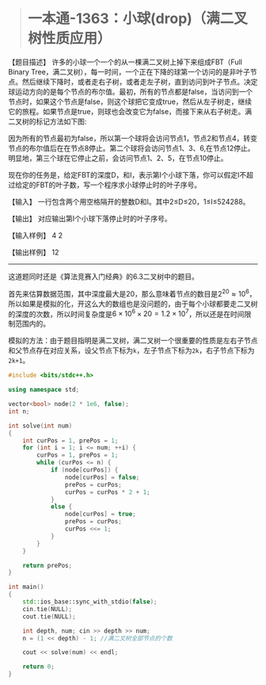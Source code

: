 > # 一本通-1363：小球(drop)（满二叉树性质应用）

【题目描述】
许多的小球一个一个的从一棵满二叉树上掉下来组成FBT（Full Binary Tree，满二叉树），每一时间，一个正在下降的球第一个访问的是非叶子节点。然后继续下降时，或者走右子树，或者走左子树，直到访问到叶子节点。决定球运动方向的是每个节点的布尔值。最初，所有的节点都是false，当访问到一个节点时，如果这个节点是false，则这个球把它变成true，然后从左子树走，继续它的旅程。如果节点是true，则球也会改变它为false，而接下来从右子树走。满二叉树的标记方法如下图:



因为所有的节点最初为false，所以第一个球将会访问节点1，节点2和节点4，转变节点的布尔值后在在节点8停止。第二个球将会访问节点1、3、6,在节点12停止。明显地，第三个球在它停止之前，会访问节点1、2、5，在节点10停止。

现在你的任务是，给定FBT的深度D，和I，表示第I个小球下落，你可以假定I不超过给定的FBT的叶子数，写一个程序求小球停止时的叶子序号。

【输入】
一行包含两个用空格隔开的整数D和I。其中2≤D≤20，1≤I≤524288。

【输出】
对应输出第I个小球下落停止时的叶子序号。

【输入样例】
4 2

【输出样例】
12

-----

这道题同时还是《算法竞赛入门经典》的6.3二叉树中的题目。

首先来估算数据范围，其中深度最大是20，那么意味着节点的数目是$2^{20}\approx 10^6$，所以如果是模拟的化，开这么大的数组也是没问题的，由于每个小球都要走二叉树的深度的次数，所以时间复杂度是$6 \times 10^ 6 \times 20 = 1.2 \times 10^7$，所以还是在时间限制范围内的。

模拟的方法：由于题目指明是满二叉树，满二叉树一个很重要的性质是左右子节点和父节点存在对应关系，设父节点下标为`k`，左子节点下标为`2k`，右子节点下标为`2k+1`。

```c++
#include <bits/stdc++.h>

using namespace std;

vector<bool> node(2 * 1e6, false);
int n;

int solve(int num)
{
	int curPos = 1, prePos = 1;
	for (int i = 1; i <= num; ++i) {
		curPos = 1, prePos = 1;
		while (curPos <= n) {
			if (node[curPos]) {
				node[curPos] = false;
				prePos = curPos;
				curPos = curPos * 2 + 1;
			}
			else {
				node[curPos] = true;
				prePos = curPos;
				curPos <<= 1;
			}
		}
	}

	return prePos;
}

int main()
{
	std::ios_base::sync_with_stdio(false);
	cin.tie(NULL);
	cout.tie(NULL);

	int depth, num; cin >> depth >> num;
	n = (1 << depth) - 1; //满二叉树全部节点的个数

	cout << solve(num) << endl;

	return 0;
}

```



















